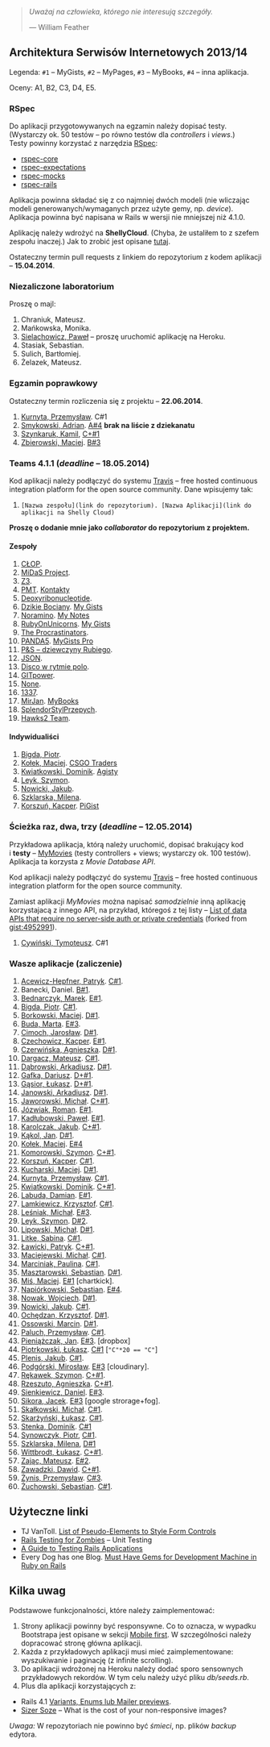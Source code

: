 > *Uważaj na człowieka, którego nie interesują szczegóły.*
>
> — William Feather


## Architektura Serwisów Internetowych 2013/14

Legenda: `#1` – MyGists, `#2` – MyPages, `#3` – MyBooks, `#4` – inna aplikacja.

Oceny: A1, B2, C3, D4, E5.


### RSpec

Do aplikacji przygotowywanych na egzamin należy dopisać testy.<br>
(Wystarczy ok. 50 testów – po równo testów dla *controllers* i *views*.)<br>
Testy powinny korzystać z narzędzia [RSpec](http://rspec.info/):

- [rspec-core](https://github.com/rspec/rspec-core)
- [rspec-expectations](https://github.com/rspec/rspec-expectations)
- [rspec-mocks](https://github.com/rspec/rspec-mocks)
- [rspec-rails](https://github.com/rspec/rspec-rails)

Aplikacja powinna składać się z co najmniej dwóch modeli (nie wliczając
modeli generowanych/wymaganych przez użyte gemy, np. *device*).
Aplikacja powinna być napisana w Rails w wersji nie mniejszej niż 4.1.0.

Aplikację należy wdrożyć na **ShellyCloud**.
(Chyba, że ustaliłem to z szefem zespołu inaczej.)
Jak to zrobić jest opisane [tutaj](https://github.com/rails4/my_gists).

Ostateczny termin pull requests z linkiem do repozytorium
z kodem aplikacji – **15.04.2014**.


### Niezaliczone laboratorium

Proszę o majl:

1. Chraniuk, Mateusz.
1. Mańkowska, Monika.
1. [Sielachowicz, Paweł](https://github.com/psielachowicz/My_movies) – proszę uruchomić aplikację na Heroku.
1. Stasiak, Sebastian.
1. Sulich, Bartłomiej.
1. Żelazek, Mateusz.


### Egzamin poprawkowy

Ostateczny termin rozliczenia się z projektu – **22.06.2014**.

1. [Kurnyta, Przemysław](https://github.com/pkurnyta/exam). C#1
1. [Smykowski, Adrian](https://github.com/FiskSMK/ASI). [A#4](http://vanfisk.herokuapp.com) **brak na liście z dziekanatu**
1. [Szynkaruk, Kamil](https://github.com/ferocis/my_gists), [C+#1](http://zaliczenie.herokuapp.com/)
1. [Zbierowski, Maciej](https://github.com/Macio1992/myBooks). [B#3](http://my-books-macio1992.herokuapp.com/)


### Teams 4.1.1 (*deadline* – 18.05.2014)

Kod aplikacji należy podłączyć do systemu [Travis](https://travis-ci.org/) –
free hosted continuous integration platform for the open source community.
Dane wpisujemy tak:

1. `[Nazwa zespołu](link do repozytorium). [Nazwa Aplikacji](link do aplikacji na Shelly Cloud)`

**Proszę o dodanie mnie jako *collaborator* do repozytorium z projektem.**

#### Zespoły

1. [CŁOP](https://github.com/kipperek/RailsExam).
1. [MiDaS Project](https://github.com/henio180/EduWords).
1. [Z3](https://github.com/zajacmp3/RailsExam).
1. [PMT](https://github.com/Macio1992/rubyOnRailsProject). [Kontakty](http://contestcreator.cloudapp.net/)
1. [Deoxyribonucleotide](https://github.com/MacMisDev/karczma).
1. [Dzikie Bociany](https://github.com/Zhukovo/RoR-Egzamin). [My Gists](http://ror-bociany.shellyapp.com/)
1. [Noramino](https://github.com/Bllade/ASI_exam.git). [My Notes](http://notes-exam.shellyapp.com)
1. [RubyOnUnicorns](https://github.com/KLamkiewicz/RubyOnUnicorns). [My Gists](http://rubyonunicorns.shellyapp.com)
1. [The Procrastinators](https://github.com/mbuda/RailsGroupProject).
1. [PANDA5](https://github.com/lipek92/PANDA5). [MyGists Pro](http://panda5.shellyapp.com)
1. [P&S – dziewczyny Rubiego](https://github.com/MPaulina/AplikacjaASI).
1. [JSON](https://github.com/gruchanet/snippeter_on_steroids).
1. [Disco w rytmie polo](https://github.com/kpawel-29/Disco-w-rytmie-polo).
1. [GITpower](https://github.com/mbednarczyk/asiegzamin).
1. [None](https://github.com/kaka2991/my_gists).
1. [1337](https://github.com/YoungCoder/1337/).
1. [MirJan](https://github.com/Pelen/mirjan). [MyBooks](http://mirjan.shellyapp.com)
1. [SplendorStylPrzepych](https://github.com/lukasz978/splendor).
1. [Hawks2 Team](https://github.com/szykom/AsiYT).

#### Indywidualiści

1. [Bigda, Piotr](https://github.com/CoJaTutajRobie/egzamin).
1. [Kołek, Maciej](https://bitbucket.org/ferus/csgotraders). [CSGO Traders](http://beta.csgotraders.net)
1. [Kwiatkowski, Dominik](https://github.com/Kalumniatoris/railsy). [Agisty](http://agisty.shellyapp.com)
1. [Leyk, Szymon](https://github.com/leyas/rails-exam).
1. [Nowicki, Jakub](https://github.com/jnowicki/rails-ASI).
1. [Szklarska, Milena](https://github.com/madebytechnology/RailsAppExam).
1. [Korszuń, Kacper](https://github.com/gathaspar/RailsApp2). [PiGist](http://pigist.shellyapp.com/)


### Ścieżka raz, dwa, trzy (*deadline* – 12.05.2014)

Przykładowa aplikacja, którą należy uruchomić, dopisać brakujący kod
i **testy** – [MyMovies](https://github.com/rails4/my_movies)
(testy controllers + views; wystarczy ok. 100 testów).
Aplikacja ta korzysta z *Movie Database API*.

Kod aplikacji należy podłączyć do systemu [Travis](https://travis-ci.org/) –
free hosted continuous integration platform for the open source community.

Zamiast aplikacji *MyMovies* można napisać *samodzielnie* inną aplikację
korzystajacą z innego API, na przykład, któregoś z tej listy –
[List of data APIs that require no server-side auth or private credentials](https://gist.github.com/wbzyl/9989677)
(forked from [gist:4952991](https://gist.github.com/afeld/4952991)).

1. [Cywiński, Tymoteusz](https://github.com/tcywinski/my_movies_123). C#1


### Wasze aplikacje (zaliczenie)

1. [Acewicz-Hepfner, Patryk](https://github.com/pacewicz/my_gists). [C#1](http://mygists-pa.herokuapp.com).
1. Banecki, Daniel. [B#1](http://filmotekaczlowieka.herokuapp.com/).
1. [Bednarczyk, Marek](https://github.com/mbednarczyk/my_gists_reedit). [E#1](http://mygistsmbednarczyk.herokuapp.com).
1. [Bigda, Piotr](https://github.com/CoJaTutajRobie/ruby). [C#1](http://nowyprojekt123.herokuapp.com).
1. [Borkowski, Maciej](https://github.com/borek199/my_gists). [D#1](http://mygistsmborkowski.herokuapp.com).
1. [Buda, Marta](https://github.com/mbuda/reviewIt). [E#3](http://books-review.herokuapp.com).
1. [Cimoch, Jarosław](https://github.com/jcimoch/mygists). [D#1](http://jcimoch-my-gists.herokuapp.com/).
1. [Czechowicz, Kacper](https://github.com/kipperek/Rails-FirstApp). [E#1](http://kczechowicz-gists.herokuapp.com).
1. [Czerwińska, Agnieszka](https://github.com/aczerwinska/my_gists). [D#1](http://gistmys.herokuapp.com/).
1. [Dargacz, Mateusz](https://github.com/mateuszdargacz/md_gists). [C#1](http://asi-mdargacz.herokuapp.com/).
1. [Dąbrowski, Arkadiusz](https://github.com/ArkadiuszD/Wpisy). [D#1](http://kolejnedziadostwo.herokuapp.com/).
1. [Gafka, Dariusz](https://github.com/dgafka/my_gists). [D+#1](http://evening-everglades-2118.herokuapp.com).
1. [Gąsior, Łukasz](https://github.com/lukgas6/projekt-asi). [D+#1](http://lgasior-gists.herokuapp.com/).
1. [Janowski, Arkadiusz](https://github.com/janusy/my_gists). [D#1](http://janusygists.herokuapp.com).
1. [Jaworowski, Michał](https://github.com/kropeq/my-gist). [C+#1](http://jaworgists.herokuapp.com).
1. [Józwiak, Roman](https://github.com/gruchanet/snippeter). [E#1](http://snippeter-app.herokuapp.com).
1. [Kadłubowski, Paweł](https://github.com/kpawel-29/my_gists_with_bootstrap). [E#1](http://gistmaster.herokuapp.com).
1. [Karolczak, Jakub](https://github.com/Taureli/MyGists). [C+#1](http://mygists-jkarolczak.herokuapp.com).
1. [Kąkol, Jan](https://github.com/jankkol/ruby_gist). [D#1](http://jankkolgists.herokuapp.com).
1. [Kołek, Maciej](https://bitbucket.org/ferus/csgotraders). [E#4](http://beta.csgotraders.net)
1. [Komorowski, Szymon](https://github.com/szykom/asi-my-gists). [C+#1](http://szykom-my-gists.herokuapp.com).
1. [Korszuń, Kacper](https://github.com/gathaspar/RailsGistProject). [C#1](http://stark-beyond-9781.herokuapp.com).
1. [Kucharski, Maciej](https://github.com/Maciekek/my-gists2). [D#1](http://my-gists.herokuapp.com).
1. [Kurnyta, Przemysław](https://github.com/pkurnyta/my_gists). [C#1](http://pk-gists.herokuapp.com/).
1. [Kwiatkowski, Dominik](https://github.com/Kalumniatoris/asip1). [C+#1](http://agisty123.herokuapp.com).
1. [Labuda, Damian](https://github.com/kaka2991/my_gists). [E#1](http://damlab.herokuapp.com).
1. [Lamkiewicz, Krzysztof](https://github.com/KLamkiewicz/RubyGist). [C#1](http://mojegisty.herokuapp.com).
1. [Leśniak, Michał](https://github.com/mlesniak91/my_notes). [E#3](http://mlesniak.herokuapp.com/notes).
1. [Leyk, Szymon](https://github.com/leyas/rails-app). [D#2](http://sl-gists.herokuapp.com/).
1. [Lipowski, Michał](https://github.com/lipek92/my_gists). [D#1](http://mygistsmlipowski.herokuapp.com).
1. [Litke, Sabina](https://github.com/SabinaL/my_gists). [C#1](http://gists.herokuapp.com/).
1. [Ławicki, Patryk](https://github.com/true-or-false/myBinaries). [C+#1](http://mybeanaries.herokuapp.com).
1. [Maciejewski, Michał](https://github.com/mmaciejewski/my_gists_rework). [C#1](http://mygistsrework.herokuapp.com).
1. [Marciniak, Paulina](https://github.com/MPaulina/my_gist). [C#1](http://asi-my-gist.herokuapp.com/).
1. [Masztarowski, Sebastian](https://github.com/Bllade/Gisty). [D#1](http://smasztarowskigists.herokuapp.com).
1. [Miś, Maciej](https://github.com/MacMisDev/gists). [E#1](http://mmgists.heroku.com) [chartkick].
1. [Napiórkowski, Sebastian](https://github.com/sebnapi/my_yachts/). [E#4](http://my-yachts.herokuapp.com).
1. [Nowak, Wojciech](https://github.com/YoungCoder/railsgists). [D#1](http://djangoisbetterthanrails.herokuapp.com).
1. [Nowicki, Jakub](https://github.com/jnowicki/rails-myGists). [C#1](http://just-some-gists.herokuapp.com).
1. [Ochędzan, Krzysztof](https://github.com/Krzychuuu/Ruby). [D#1](http://kochedzan.herokuapp.com).
1. [Ossowski, Marcin](https://github.com/mossowski/my_gists). [D#1](http://mossowski-gists.herokuapp.com).
1. [Paluch, Przemysław](https://github.com/Zhukovo/My_gists-Ruby-on-Rails/tree/production). [C#1](http://notateczki.herokuapp.com).
1. [Pieniążczak, Jan](https://github.com/Pelen/books2). [E#3](http://pelen.herokuapp.com). [dropbox]
1. [Piotrkowski, Łukasz](https://github.com/pietrakkk/gists). [C#1](http://lpiotrkowski-gists.herokuapp.com/) [`"C"*20 == "C"`]
1. [Plenis, Jakub](https://github.com/novalien/Aplikacje-zadanie-1). [C#1](http://mojezadania.herokuapp.com).
1. [Podgórski, Mirosław](https://github.com/ziomski/my_books). [E#3](http://ziomski.herokuapp.com) [cloudinary].
1. [Rękawek, Szymon](https://github.com/waveq/MyGists). [C+#1](http://mygistsszymonrekawek.herokuapp.com).
1. [Rzeszuto, Agnieszka](https://github.com/arzsz/my_gists). [C+#1](http://fast-beach-4233.herokuapp.com/gists).
1. [Sienkiewicz, Daniel](https://github.com/henio180/asisecond). [E#3](http://asisecond.herokuapp.com).
1. [Sikora, Jacek](https://github.com/jaresh/my_videos). [E#3](http://jsvideos.herokuapp.com) [google strorage+fog].
1. [Skałkowski, Michał](https://github.com/Michaldwadwa/projekt1-rails). [C#1](http://projekcik1.herokuapp.com).
1. [Skarżyński, Łukasz](https://github.com/LukSkarDev/railsapp). [C#1](http://lsgists.herokuapp.com/gists).
1. [Stenka, Dominik](https://github.com/ddstenka/my_gists). [C#1](http://rubyongist.herokuapp.com/)
1. [Synowczyk, Piotr](https://github.com/psynowczyk/MyGists), [C#1](http://psgists.herokuapp.com/).
1. [Szklarska, Milena](https://github.com/madebytechnology/Gists), [D#1](http://mygistsapp.herokuapp.com/)
1. [Wittbrodt, Łukasz](https://github.com/lukasz978/my_gists). [C+#1](http://lrails.herokuapp.com/).
1. [Zając, Mateusz](https://github.com/zajacmp3/RubyOnRails-Informatyka-). [E#2](http://www.rails.zajacmp3.pl).
1. [Zawadzki, Dawid](https://github.com/ghost717/my_gists). [C+#1](http://dzawadzki-app.herokuapp.com).
1. [Żynis, Przemysław](https://github.com/Zynio/MyBooks.git). [C#3](http://managerstore.herokuapp.com).
1. [Żuchowski, Sebastian](https://github.com/modziek/project_ruby). [C#1](http://maniana.herokuapp.com//).


## Użyteczne linki

* TJ VanToll.
  [List of Pseudo-Elements to Style Form Controls](http://tjvantoll.com/2013/04/15/list-of-pseudo-elements-to-style-form-controls/)
* [Rails Testing for Zombies](https://www.codeschool.com/courses/rails-testing-for-zombies) –
  Unit Testing
* [A Guide to Testing Rails Applications](http://edgeguides.rubyonrails.org/testing.html)
* Every Dog has one Blog.
  [Must Have Gems for Development Machine in Ruby on Rails](http://www.codebeerstartups.com/2013/04/must-have-gems-for-development-machine-in-ruby-on-rails)


## Kilka uwag

Podstawowe funkcjonalności, które należy zaimplementować:

1. Strony aplikacji powinny być responsywne.
Co to oznacza, w wypadku Bootstrapa jest opisane w sekcji
[Mobile first](http://getbootstrap.com/css/#overview-mobile).
W szczególności należy dopracować stronę główna aplikacji.
2. Każda z przykładowych aplikacji musi mieć zaimplementowane:
wyszukiwanie i paginację (z infinite scrolling).
3. Do aplikacji wdrożonej na Heroku należy dodać sporo
sensownych przykładowych rekordów. W tym celu należy użyć
pliku *db/seeds.rb*.
4. Plus dla aplikacji korzystających z:
  - Rails 4.1 [Variants, Enums lub Mailer previews](http://weblog.rubyonrails.org/2014/4/8/Rails-4-1/).
  - [Sizer Soze](http://sizersoze.org/) – What is the cost of your non-responsive images?

*Uwaga:* W repozytoriach nie powinno być *śmieci*, np.
plików *backup* edytora.
